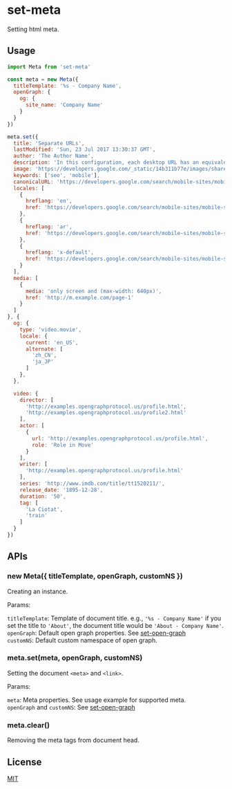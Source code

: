 # set-meta

Setting html meta.

## Usage

```js
import Meta from 'set-meta'

const meta = new Meta({
  titleTemplate: '%s - Company Name',
  openGraph: {
    og: {
      site_name: 'Company Name'
    }
  }
})

meta.set({
  title: 'Separate URLs',
  lastModified: 'Sun, 23 Jul 2017 13:30:37 GMT',
  author: 'The Author Name',
  description: 'In this configuration, each desktop URL has an equivalent different URL serving mobile-optimized content.',
  image: 'https://developers.google.com/_static/14b311b77e/images/share/devsite-google-blue.png',
  keywords: ['seo', 'mobile'],
  canonicalURL: 'https://developers.google.com/search/mobile-sites/mobile-seo/separate-urls',
  locales: [
    {
      hreflang: 'en',
      href: 'https://developers.google.com/search/mobile-sites/mobile-seo/separate-urls'
    },
    {
      hreflang: 'ar',
      href: 'https://developers.google.com/search/mobile-sites/mobile-seo/separate-urls?hl=ar'
    },
    {
      hreflang: 'x-default',
      href: 'https://developers.google.com/search/mobile-sites/mobile-seo/separate-urls'
    }
  ],
  media: [
    {
      media: 'only screen and (max-width: 640px)',
      href: 'http://m.example.com/page-1'
    }
  ]
}, {
  og: {
    type: 'video.movie',
    locale: {
      current: 'en_US',
      alternate: [
        'zh_CN',
        'ja_JP'
      ]
    },
  },

  video: {
    director: [
      'http://examples.opengraphprotocol.us/profile.html',
      'http://examples.opengraphprotocol.us/profile2.html'
    ],
    actor: [
      {
        url: 'http://examples.opengraphprotocol.us/profile.html',
        role: 'Role in Move'
      }
    ],
    writer: [
      'http://examples.opengraphprotocol.us/profile.html'
    ],
    series: 'http://www.imdb.com/title/tt1520211/',
    release_date: '1895-12-28',
    duration: '50',
    tag: [
      'La Ciotat',
      'train'
    ]
  }
})
```

## APIs

### new Meta({ titleTemplate, openGraph, customNS })

Creating an instance.

Params:

`titleTemplate`: Template of document title. e.g., `'%s - Company Name'` if you set the title to `'About'`, the document title would be `'About - Company Name'`.  
`openGraph`: Default open graph properties. See [set-open-graph](https://github.com/fenivana/set-open-graph)  
`customNS`: Default custom namespace of open graph.

### meta.set(meta, openGraph, customNS)

Setting the document `<meta>` and `<link>`.

Params:

`meta`: Meta properties. See usage example for supported meta.  
`openGraph` and `customNS`: See [set-open-graph](https://github.com/fenivana/set-open-graph)


### meta.clear()

Removing the meta tags from document head.

## License
[MIT](LICENSE)

